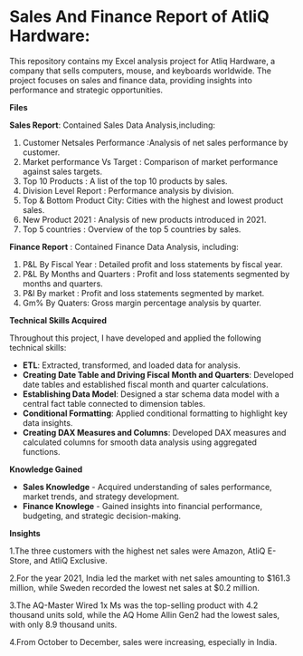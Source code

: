 # Sales And Finance Report of AtliQ Hardware:
This repository contains my Excel analysis project for Atliq Hardware, a company that sells computers, mouse, and keyboards worldwide. The project focuses on sales and finance data, providing insights into performance and strategic opportunities.

**Files**

**Sales Report**: Contained Sales Data Analysis,including:
1. Customer Netsales Performance :Analysis of net sales performance by customer.
2. Market performance Vs Target : Comparison of market performance against sales targets.
3. Top 10 Products : A list of the top 10 products by sales.
4. Division Level Report : Performance analysis by division.
5. Top & Bottom Product City: Cities with the highest and lowest product sales.
6. New Product 2021 : Analysis of new products introduced in 2021.
7. Top 5 countries : Overview of the top 5 countries by sales.

**Finance Report** : Contained Finance Data Analysis, including:
1. P&L By Fiscal Year : Detailed profit and loss statements by fiscal year.
2. P&L By Months and Quarters : Profit and loss statements segmented by months and quarters.
3. P&l By market : Profit and loss statements segmented by market.
4. Gm% By Quaters: Gross margin percentage analysis by quarter.

**Technical Skills Acquired**

Throughout this project, I have developed and applied the following technical skills:
- **ETL**: Extracted, transformed, and loaded data for analysis.
- **Creating Date Table and Driving Fiscal Month and Quarters**: Developed date tables and established fiscal month and quarter calculations.
- **Establishing Data Model**: Designed a star schema data model with a central fact table connected to dimension tables.
- **Conditional Formatting**: Applied conditional formatting to highlight key data insights.
- **Creating DAX Measures and Columns**: Developed DAX measures and calculated columns for smooth data analysis using aggregated functions.

**Knowledge Gained**

- **Sales Knowledge** - Acquired understanding of sales performance, market trends, and strategy development.
- **Finance Knowlege** - Gained insights into financial performance, budgeting, and strategic decision-making.

**Insights**

1.The three customers with the highest net sales were Amazon, AtliQ E-Store, and AtliQ Exclusive.

2.For the year 2021, India led the market with net sales amounting to $161.3 million, while Sweden recorded the lowest net sales at $0.2 million.

3.The AQ-Master Wired 1x Ms was the top-selling product with 4.2 thousand units sold, while the AQ Home Allin Gen2 had the lowest sales, with only 8.9 thousand units.

4.From October to December, sales were increasing, especially in India.













 
 




